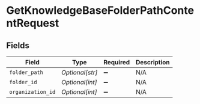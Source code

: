 # GetKnowledgeBaseFolderPathContentRequest


## Fields

| Field              | Type               | Required           | Description        |
| ------------------ | ------------------ | ------------------ | ------------------ |
| `folder_path`      | *Optional[str]*    | :heavy_minus_sign: | N/A                |
| `folder_id`        | *Optional[int]*    | :heavy_minus_sign: | N/A                |
| `organization_id`  | *Optional[int]*    | :heavy_minus_sign: | N/A                |